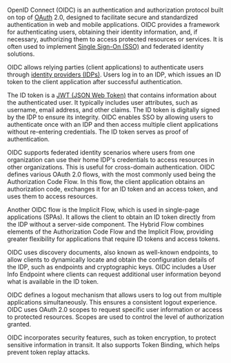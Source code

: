OpenID Connect (OIDC) is an authentication and authorization protocol built on top of [OAuth](../misc/oauth.md) 2.0, designed to facilitate secure and standardized authentication in web and mobile applications. OIDC provides a framework for authenticating users, obtaining their identity information, and, if necessary, authorizing them to access protected resources or services. It is often used to implement [Single Sign-On (SSO)](../security/sso.md) and federated identity solutions.

OIDC allows relying parties (client applications) to authenticate users through [identity providers (IDPs)](../security/tidp.md). Users log in to an IDP, which issues an ID token to the client application after successful authentication.

The ID token is a [JWT (JSON Web Token)](../web/jwt.md) that contains information about the authenticated user. It typically includes user attributes, such as username, email address, and other claims. The ID token is digitally signed by the IDP to ensure its integrity. OIDC enables SSO by allowing users to authenticate once with an IDP and then access multiple client applications without re-entering credentials. The ID token serves as proof of authentication.

OIDC supports federated identity scenarios where users from one organization can use their home IDP's credentials to access resources in other organizations. This is useful for cross-domain authentication. OIDC defines various OAuth 2.0 flows, with the most commonly used being the Authorization Code Flow. In this flow, the client application obtains an authorization code, exchanges it for an ID token and an access token, and uses them to access resources.

Another OIDC flow is the Implicit Flow, which is used in single-page applications (SPAs). It allows the client to obtain an ID token directly from the IDP without a server-side component. The Hybrid Flow combines elements of the Authorization Code Flow and the Implicit Flow, providing greater flexibility for applications that require ID tokens and access tokens.

OIDC uses discovery documents, also known as well-known endpoints, to allow clients to dynamically locate and obtain the configuration details of the IDP, such as endpoints and cryptographic keys. OIDC includes a User Info Endpoint where clients can request additional user information beyond what is available in the ID token.

OIDC defines a logout mechanism that allows users to log out from multiple applications simultaneously. This ensures a consistent logout experience. OIDC uses OAuth 2.0 scopes to request specific user information or access to protected resources. Scopes are used to control the level of authorization granted.

OIDC incorporates security features, such as token encryption, to protect sensitive information in transit. It also supports Token Binding, which helps prevent token replay attacks.